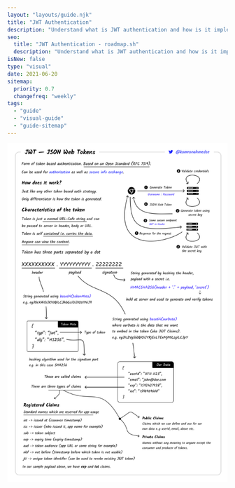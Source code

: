```yaml
---
layout: "layouts/guide.njk"
title: "JWT Authentication"
description: "Understand what is JWT authentication and how is it implemented"
seo:
  title: "JWT Authentication - roadmap.sh"
  description: "Understand what is JWT authentication and how is it implemented"
isNew: false
type: "visual"
date: 2021-06-20
sitemap:
  priority: 0.7
  changefreq: "weekly"
tags:
  - "guide"
  - "visual-guide"
  - "guide-sitemap"
---
```


[![](/assets/guides/jwt-authentication.png)](/assets/guides/jwt-authentication.png)

